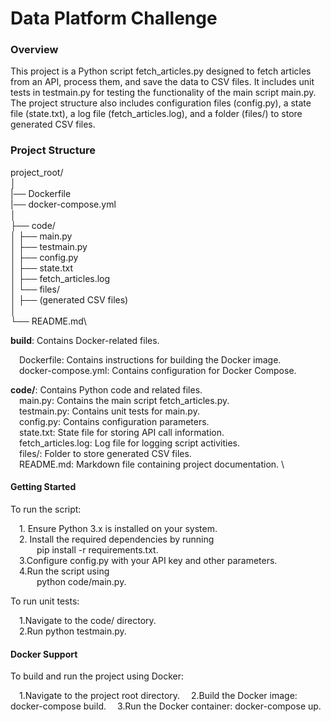 # Data Platform Challenge

### Overview
This project is a Python script fetch_articles.py designed to fetch articles from an API, process them, and save the data to CSV files. It includes unit tests in testmain.py for testing the functionality of the main script main.py. The project structure also includes configuration files (config.py), a state file (state.txt), a log file (fetch_articles.log), and a folder (files/) to store generated CSV files.

### Project Structure
project_root/ \
│\
|── Dockerfile\
|── docker-compose.yml\
│\
├── code/\
│   ├── main.py\
│   ├── testmain.py\
│   ├── config.py\
│   ├── state.txt\
│   ├── fetch_articles.log\
│   └── files/ \
│      ├── (generated CSV files)\
│\
└── README.md\

**build**: Contains Docker-related files.

&emsp;Dockerfile: Contains instructions for building the Docker image.\
&emsp;docker-compose.yml: Contains configuration for Docker Compose.

**code/**: Contains Python code and related files. \
&emsp;main.py: Contains the main script fetch_articles.py. \
&emsp;testmain.py: Contains unit tests for main.py. \
&emsp;config.py: Contains configuration parameters. \
&emsp;state.txt: State file for storing API call information. \
&emsp;fetch_articles.log: Log file for logging script activities. \
&emsp;files/: Folder to store generated CSV files. \
&emsp;README.md: Markdown file containing project documentation. \

#### Getting Started
To run the script: 

&emsp;1. Ensure Python 3.x is installed on your system. \
&emsp;2. Install the required dependencies by running \
&emsp;&emsp;&emsp;pip install -r requirements.txt. \
&emsp;3.Configure config.py with your API key and other parameters. \
&emsp;4.Run the script using \
&emsp;&emsp;&emsp;python code/main.py.

To run unit tests:

&emsp;1.Navigate to the code/ directory. \
&emsp;2.Run python testmain.py.


#### Docker Support
To build and run the project using Docker:

&emsp;1.Navigate to the project root directory.
&emsp;2.Build the Docker image: docker-compose build.
&emsp;3.Run the Docker container: docker-compose up.